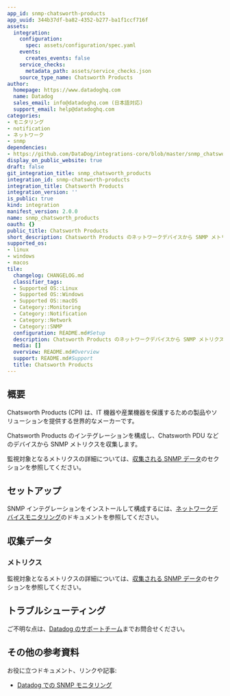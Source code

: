 ```yaml
---
app_id: snmp-chatsworth-products
app_uuid: 344b37df-ba82-4352-b277-ba1f1ccf716f
assets:
  integration:
    configuration:
      spec: assets/configuration/spec.yaml
    events:
      creates_events: false
    service_checks:
      metadata_path: assets/service_checks.json
    source_type_name: Chatsworth Products
author:
  homepage: https://www.datadoghq.com
  name: Datadog
  sales_email: info@datadoghq.com (日本語対応)
  support_email: help@datadoghq.com
categories:
- モニタリング
- notification
- ネットワーク
- snmp
dependencies:
- https://github.com/DataDog/integrations-core/blob/master/snmp_chatsworth_products/README.md
display_on_public_website: true
draft: false
git_integration_title: snmp_chatsworth_products
integration_id: snmp-chatsworth-products
integration_title: Chatsworth Products
integration_version: ''
is_public: true
kind: integration
manifest_version: 2.0.0
name: snmp_chatsworth_products
oauth: {}
public_title: Chatsworth Products
short_description: Chatsworth Products のネットワークデバイスから SNMP メトリクスを収集します。
supported_os:
- linux
- windows
- macos
tile:
  changelog: CHANGELOG.md
  classifier_tags:
  - Supported OS::Linux
  - Supported OS::Windows
  - Supported OS::macOS
  - Category::Monitoring
  - Category::Notification
  - Category::Network
  - Category::SNMP
  configuration: README.md#Setup
  description: Chatsworth Products のネットワークデバイスから SNMP メトリクスを収集します。
  media: []
  overview: README.md#Overview
  support: README.md#Support
  title: Chatsworth Products
---
```




## 概要

Chatsworth Products (CPI) は、IT 機器や産業機器を保護するための製品やソリューションを提供する世界的なメーカーです。

Chatsworth Products のインテグレーションを構成し、Chatsworth PDU などのデバイスから SNMP メトリクスを収集します。

監視対象となるメトリクスの詳細については、[収集される SNMP データ][1]のセクションを参照してください。

## セットアップ

SNMP インテグレーションをインストールして構成するには、[ネットワークデバイスモニタリング][2]のドキュメントを参照してください。

## 収集データ

### メトリクス

監視対象となるメトリクスの詳細については、[収集される SNMP データ][1]のセクションを参照してください。

## トラブルシューティング

ご不明な点は、[Datadog のサポートチーム][3]までお問合せください。

## その他の参考資料

お役に立つドキュメント、リンクや記事:

* [Datadog での SNMP モニタリング][4]



[1]: https://docs.datadoghq.com/ja/network_device_monitoring/devices/data
[2]: https://docs.datadoghq.com/ja/network_device_monitoring/devices/setup
[3]: https://docs.datadoghq.com/ja/help/
[4]: https://www.datadoghq.com/blog/monitor-snmp-with-datadog/
